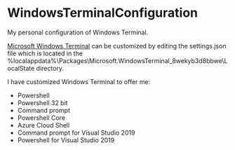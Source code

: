 # WindowsTerminalConfiguration
My personal configuration of Windows Terminal.

[Microsoft Windows Terminal](https://docs.microsoft.com/en-us/windows/terminal/) can be customized by editing the settings.json file which is located in the %localappdata%\Packages\Microsoft.WindowsTerminal_8wekyb3d8bbwe\LocalState directory.

I have customized Windows Terminal to offer me:
- Powershell
- Powershell 32 bit
- Command prompt
- Powershell Core
- Azure Cloud Shell
- Command prompt for Visual Studio 2019
- Powershell for Visual Studio 2019
